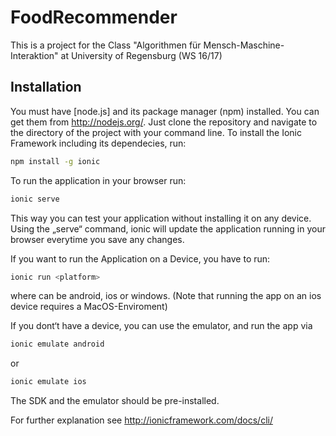 # FoodRecommender

This is a project for the Class "Algorithmen für Mensch-Maschine-Interaktion" at University of Regensburg (WS 16/17)

## Installation

You must have [node.js] and its package manager (npm) installed. You can get them from http://nodejs.org/. 
Just clone the repository and navigate to the directory of the project with your command line.
To install the Ionic Framework including its dependecies, run:
```sh
npm install -g ionic
```

To run the application in your browser run:
```sh
ionic serve
```
This way you can test your application without installing it on any device. Using the „serve“ command, ionic will update the application running in your browser everytime you save any changes.

If you want to run the Application on a Device, you have to run: 
```sh
ionic run <platform>
```
where <platform> can be android, ios or windows.
(Note that running the app on an ios device requires a MacOS-Enviroment)

If you dont‘t have a device, you can use the emulator, and run the app via
```sh
ionic emulate android
```
or 
```sh
ionic emulate ios
```
The SDK and the emulator should be pre-installed.


For further explanation see http://ionicframework.com/docs/cli/
